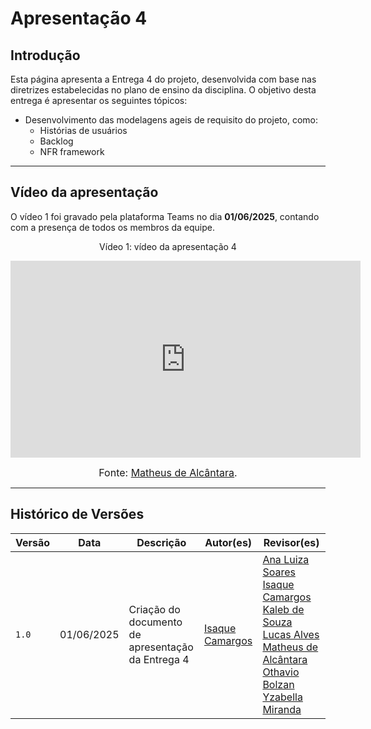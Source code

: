 # Apresentação 4

## Introdução

Esta página apresenta a Entrega 4 do projeto, desenvolvida com base nas diretrizes estabelecidas no plano de ensino da disciplina. O objetivo desta entrega é apresentar os seguintes tópicos:

- Desenvolvimento das modelagens ageis de requisito do projeto, como:
    - Histórias de usuários
    - Backlog
    - NFR framework




---

## Vídeo da apresentação

O vídeo 1 foi gravado pela plataforma Teams no dia **01/06/2025**, contando com a presença de todos os membros da equipe.

<p align="center"><font>Vídeo 1: vídeo da apresentação 4</font><br></p>

<iframe width="560" height="315" src="https://www.youtube.com/embed/gzLE7PUGDeI?si=n75kmshjw3jm5Cp9" title="YouTube video player" frameborder="0" allow="accelerometer; autoplay; clipboard-write; encrypted-media; gyroscope; picture-in-picture; web-share" referrerpolicy="strict-origin-when-cross-origin" allowfullscreen></iframe>

<font size="3"><p style="text-align: center">Fonte: [Matheus de Alcântara](https://github.com/matheusdealcantara).</p></font>

---

## Histórico de Versões

| Versão        | Data          | Descrição                          | Autor(es)     | Revisor(es)   |
|---------------|---------------|------------------------------------|---------------|---------------|
| `1.0`         | 01/06/2025 | Criação do documento de apresentação da Entrega 4 | [Isaque Camargos](https://github.com/isaqzin) | [Ana Luiza Soares](https://github.com/Ana-Luiza-SC) [Isaque Camargos](https://github.com/isaqzin) [Kaleb de Souza](https://github.com/kalebmacedo) [Lucas Alves](https://github.com/LucasAlves71) [Matheus de Alcântara](https://github.com/matheusdealcantara) [Othavio Bolzan](https://github.com/bolzanMGB) [Yzabella Miranda](https://github.com/redjsun) |
